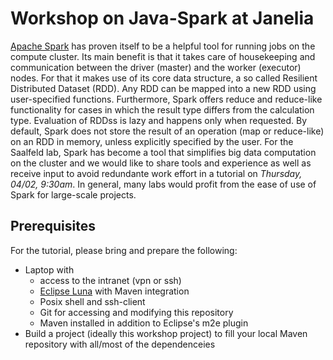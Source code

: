 # Workshop on Java-Spark at Janelia

[Apache Spark](https://spark.apache.org/) has proven itself to be a helpful tool for running jobs on the 
compute cluster.  Its main benefit is that it takes care of housekeeping and communication between the driver (master)
and the worker (executor) nodes.  For that it makes use of its core data structure, a so called Resilient Distributed 
Dataset (RDD). Any RDD can be mapped into a new RDD using user-specified functions.  Furthermore, Spark offers reduce
and reduce-like functionality for cases in which the result type differs from the calculation type.  Evaluation of RDDss
is lazy and happens only when requested. By default, Spark does not store the result of an operation (map or reduce-like)
on an RDD in memory, unless explicitly specified by the user.  For the Saalfeld lab, Spark has become a tool that
simplifies big data computation on the cluster and we would like to share tools and experience as well as receive
input to avoid redundante work effort in a tutorial on *Thursday, 04/02, 9:30am*.  In general, many labs would profit 
from the ease of use of Spark for large-scale projects.

## Prerequisites

For the tutorial, please bring and prepare the following:
 - Laptop with
    - access to the intranet (vpn or ssh)
    - [Eclipse Luna](https://www.eclipse.org/downloads/packages/eclipse-ide-java-developers/lunasr2) with Maven integration
    - Posix shell and ssh-client
    - Git for accessing and modifying this repository
    - Maven installed in addition to Eclipse's m2e plugin
 - Build a project (ideally this workshop project) to fill your local Maven repository with all/most of the dependenceies

